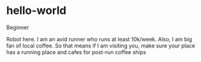 # hello-world

Beginner

Robot here. I am an avid runner who runs at least 10k/week. Also, I am big fan of local coffee. So that means if I am visiting you, make sure your place has a running place and cafes for post-run coffee ships
